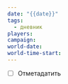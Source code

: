 ```yaml
---
date: "{{date}}"
tags:
  - дневник
players: 
campaign: 
world-date: 
world-time-start: 
---
```


- [ ] Отметадатить